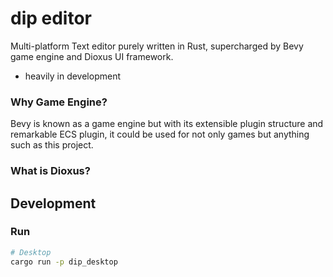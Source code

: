 # dip editor
Multi-platform Text editor purely written in Rust, supercharged by Bevy game engine and Dioxus UI framework.
* heavily in development

### Why Game Engine?
Bevy is known as a game engine but with its extensible plugin structure and remarkable ECS plugin, it could be used for not only games but anything such as this project.

### What is Dioxus?

## Development

### Run
```sh
# Desktop
cargo run -p dip_desktop
```
